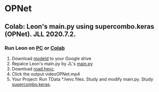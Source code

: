 # OPNet

## Colab: Leon's main.py using supercombo.keras (OPNet). JLL 2020.7.2.
### Run Leon on [PC](https://docs.google.com/document/d/1tH6coTWyIQ3QZUrmNFav6xfYn9PV-mGk2FiN3yYW_IY/edit) or [Colab](https://colab.research.google.com/drive/1_YOsAJo671ACMU7HTYWXt_TJI-dsUqVK)
1. Download [modeld](https://github.com/littlemountainman/modeld) to your Google drive
2. Repalce Leon's main.py by JL's [main.py](https://drive.google.com/file/d/1--Jk2qV7sZJ8ixkm5XYZI5omFX7dIcWa/view)
3. Download [road.hevc](https://drive.google.com/file/d/1m3NUMcuQDA3MXzyOFhXDLa4dxpa6pZH6/view).
4. Click the output videoOPNet.mp4
5. Your Project: Run TData *.hevc files. Study and modify main.py. Study [supercombo.keras](http://www.nhcue.edu.tw/~jinnliu/teaching/AI17/supercombo.html).

